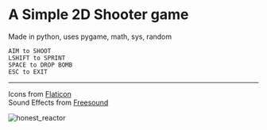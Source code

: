 # A Simple 2D Shooter game
Made in python, uses pygame, math, sys, random


`
AIM to SHOOT
`<br>
`
LSHIFT to SPRINT
`<br>
`
SPACE to DROP BOMB
`<br>
`
ESC to EXIT
`


____
Icons from <a href="https://www.flaticon.com/free-icons/" title="icons">Flaticon</a><br>
Sound Effects from <a href="https://www.freesound.org" title="icons">Freesound</a>


![honest_reactor](https://raup.s-ul.eu/3gXzrQ5W)
